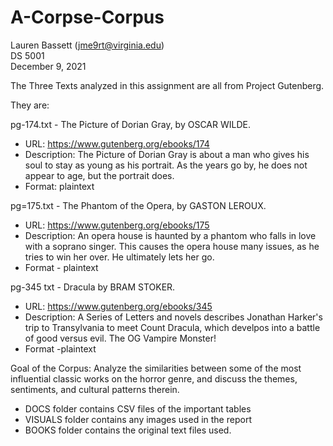 # A-Corpse-Corpus

Lauren Bassett (jme9rt@virginia.edu)  
DS 5001  
December 9, 2021


The Three Texts analyzed in this assignment are all from Project Gutenberg. 

They are:

pg-174.txt - The Picture of Dorian Gray, by OSCAR WILDE.
- URL: https://www.gutenberg.org/ebooks/174
- Description: The Picture of Dorian Gray is about a man who gives his soul to stay as young as his portrait. As the years go by, he does not appear to age, but the portrait does. 
- Format: plaintext

pg=175.txt - The Phantom of the Opera, by GASTON LEROUX.
- URL: https://www.gutenberg.org/ebooks/175
- Description: An opera house is haunted by a phantom who falls in love with a soprano singer. This causes the opera house many issues, as he tries to win her over. He ultimately lets her go. 
- Format - plaintext

pg-345 txt - Dracula by BRAM STOKER.
- URL: https://www.gutenberg.org/ebooks/345
- Description: A Series of Letters and novels describes Jonathan Harker's trip to Transylvania to meet Count Dracula, which develpos into a battle of good versus evil. The OG Vampire Monster! 
- Format -plaintext 

Goal of the Corpus: Analyze the similarities between some of the most influential classic works on the horror genre, and discuss the themes, sentiments, and cultural patterns therein. 

* DOCS folder contains CSV files of the important tables 
* VISUALS folder contains any images used in the report 
* BOOKS folder contains the original text files used. 
